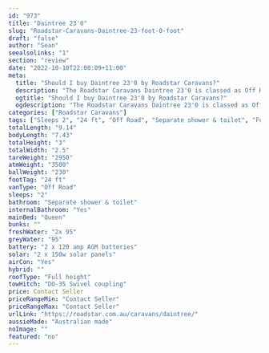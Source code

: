 ```yaml
---
id: "973"
title: "Daintree 23'0"
slug: "Roadstar-Caravans-Daintree-23-foot-0-foot"
draft: "false"
author: "Sean"
seealsolinks: "1"
section: "review"
date: "2022-10-10T22:00:09+11:00"
meta:
  title: "Should I buy Daintree 23'0 by Roadstar Caravans?"
  description: "The Roadstar Caravans Daintree 23'0 is classed as Off Road, and sleeps 2 people. It is Australian made and comes in at 24 ft. It generally has Separate shower & toilet."
  ogtitle: "Should I buy Daintree 23'0 by Roadstar Caravans?"
  ogdescription: "The Roadstar Caravans Daintree 23'0 is classed as Off Road, and sleeps 2 people. It is Australian made and comes in at 24 ft. It generally has Separate shower & toilet."
categories: ["Roadstar Caravans"]
tags: ["Sleeps 2", "24 ft", "Off Road", "Separate shower & toilet", "Full height", "Price Unknown", "Australian made"]
totalLength: "9.14"
bodyLength: "7.43"
totalHeight: "3"
totalWidth: "2.5"
tareWeight: "2950"
atmWeight: "3500"
ballWeight: "230"
footTag: "24 ft"
vanType: "Off Road"
sleeps: "2"
bathroom: "Separate shower & toilet"
internalBathroom: "Yes"
mainBed: "Queen"
bunks: ""
freshWater: "2x 95"
greyWater: "95"
battery: "2 x 120 amp AGM batteries"
solar: "2 x 150w solar panels"
airCon: "Yes"
hybrid: ""
roofType: "Full height"
towHitch: "DO-35 Swivel coupling"
price: Contact Seller
priceRangeMin: "Contact Seller"
priceRangeMax: "Contact Seller"
urlLink: "https://roadstar.com.au/caravans/daintree/"
aussieMade: "Australian made"
noImage: ""
featured: "no"
---
```

